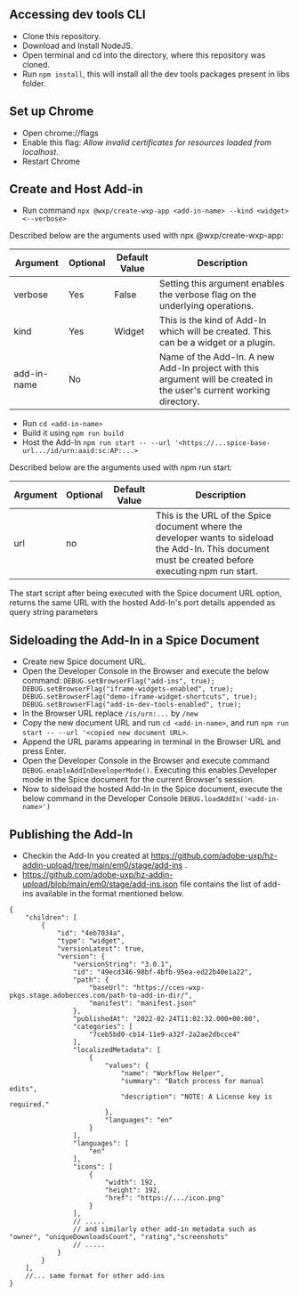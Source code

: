 ## Accessing dev tools CLI
* Clone this repository.
* Download and Install NodeJS.
* Open terminal and cd into the directory, where this repository was cloned.
* Run `npm install`, this will install all the dev tools packages present in libs folder.

## Set up Chrome
* Open chrome://flags
* Enable this flag: *Allow invalid certificates for resources loaded from localhost*.
* Restart Chrome

## Create and Host Add-in 
* Run command `npx @wxp/create-wxp-app <add-in-name> --kind <widget> <--verbose>`

Described below are the arguments used with npx @wxp/create-wxp-app:

Argument  | Optional | Default Value | Description
------------- | ------------- | ------------- | -------------
verbose   | Yes | False | Setting this argument enables the verbose flag on the underlying operations.
kind | Yes | Widget | This is the kind of Add-In which will be created. This can be a widget or a plugin.
add-in-name | No | | Name of the Add-In. A new Add-In project with this argument will be created in the user's current working directory.

* Run `cd <add-in-name>`
* Build it using `npm run build`
* Host the Add-In `npm run start -- --url '<https://...spice-base-url.../id/urn:aaid:sc:AP:...>`

Described below are the arguments used with npm run start:

Argument  | Optional | Default Value | Description
------------- | ------------- | ------------- | -------------
url   | no |  | This is the URL of the Spice document where the developer wants to sideload the Add-In. This document must be created before executing npm run start.

The start script after being executed with the Spice document URL option, returns the same URL with the hosted Add-In's port details appended as query string parameters

## Sideloading the Add-In in a Spice Document
* Create new Spice document URL.
* Open the Developer Console in the Browser and execute the below command:
`
DEBUG.setBrowserFlag("add-ins", true);
DEBUG.setBrowserFlag("iframe-widgets-enabled", true);
DEBUG.setBrowserFlag("demo-iframe-widget-shortcuts", true);
DEBUG.setBrowserFlag("add-in-dev-tools-enabled", true);
`
* In the Browser URL replace `/is/urn:...` by `/new`
* Copy the new document URL and run `cd <add-in-name>`, and run `npm run start -- --url '<copied new document URL>`.
* Append the URL params appearing in terminal in the Browser URL and press Enter.
* Open the Developer Console in the Browser and execute command `DEBUG.enableAddInDeveloperMode()`. Executing this enables Developer mode in the Spice document for the current Browser's session. 
* Now to sideload the hosted Add-In in the Spice document, execute the below command in the Developer Console
`DEBUG.loadAddIn('<add-in-name>')`

## Publishing the Add-In
* Checkin the Add-In you created at https://github.com/adobe-uxp/hz-addin-upload/tree/main/em0/stage/add-ins .
* https://github.com/adobe-uxp/hz-addin-upload/blob/main/em0/stage/add-ins.json file contains the list of add-ins available in the format mentioned below.
```
{
    "children": [
        {
            "id": "4eb7034a",
            "type": "widget",
            "versionLatest": true,
            "version": {
                "versionString": "3.0.1",
                "id": "49ecd346-98bf-4bfb-95ea-ed22b40e1a22",
                "path": {
                    "baseUrl": "https://cces-wxp-pkgs.stage.adobecces.com/path-to-add-in-dir/",
                    "manifest": "manifest.json"
                },
                "publishedAt": "2022-02-24T11:02:32.000+00:00",
                "categories": [
                    "7ceb5bd0-cb14-11e9-a32f-2a2ae2dbcce4"
                ],
                "localizedMetadata": [
                    {
                        "values": {
                            "name": "Workflow Helper",
                            "summary": "Batch process for manual edits",
                            "description": "NOTE: A License key is required."
                        },
                        "languages": "en"
                    }
                ],
                "languages": [
                    "en"
                ],
                "icons": [
                    {
                        "width": 192,
                        "height": 192,
                        "href": "https://.../icon.png"
                    }
                ],
                // .....
                // and similarly other add-in metadata such as "owner", "uniqueDownloadsCount", "rating","screenshots"
                // .....
            }
        }
    ],
    //... same format for other add-ins
}
```
